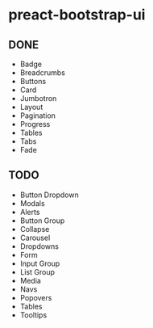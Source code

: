 # preact-bootstrap-ui

## DONE

* Badge
* Breadcrumbs
* Buttons
* Card
* Jumbotron
* Layout
* Pagination
* Progress
* Tables
* Tabs
* Fade

## TODO

* Button Dropdown
* Modals
* Alerts
* Button Group
* Collapse
* Carousel
* Dropdowns
* Form
* Input Group
* List Group
* Media
* Navs
* Popovers
* Tables
* Tooltips